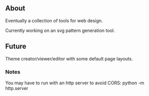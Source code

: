 ## About
Eventually a collection of tools for web design.

Currently working on an svg pattern generation tool.

## Future
Theme creator/viewer/editor with some default page layouts.

### Notes
You may have to run with an http server to avoid CORS:
  python -m http.server
